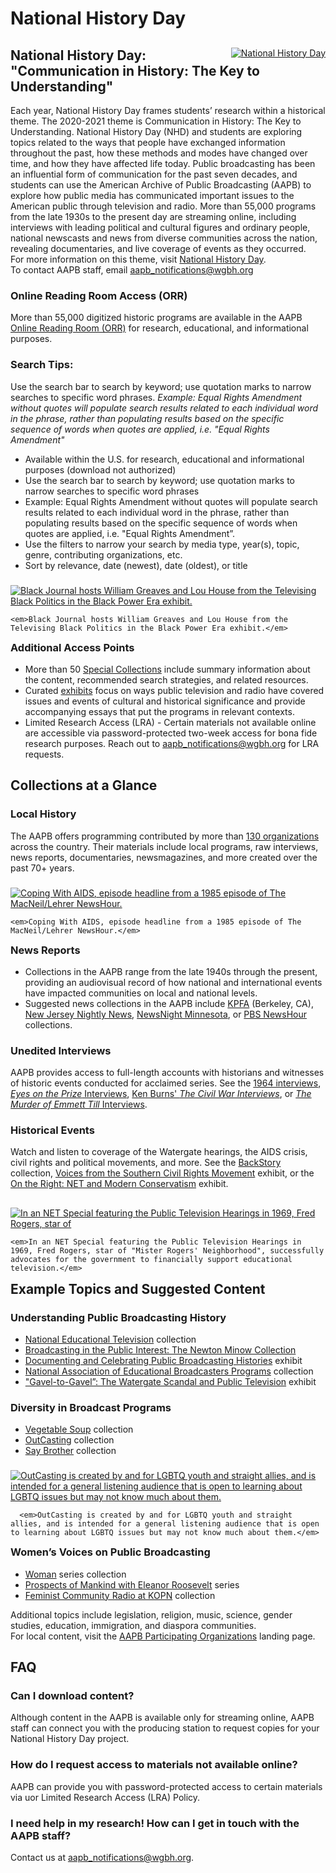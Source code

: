 # National History Day

<div class="row">
  <div class="col-md-12">
  </div>
</div>

<div class="row">

  <span class="override" style="float: right;">
    <a class="img-a" href="https://www.nhd.org/" target="_blank">
      <img src="https://s3.amazonaws.com/americanarchive.org/override/NHD_2021ThemeLogo_colorbg.png" alt="National History Day">
    </a>
  </span>

  <h2 class="override">National History Day: "Communication in History: The Key to Understanding"</h2>

  <div>
    Each year, National History Day frames students’ research within a historical theme. The 2020-2021 theme is Communication in History: The Key to Understanding. National History Day (NHD) and students are exploring topics related to the ways that people have exchanged information throughout the past, how these methods and modes have changed over time, and how they have affected life today. Public broadcasting has been an influential form of communication for the past seven decades, and students can use the American Archive of Public Broadcasting (AAPB) to explore how public media has communicated important issues to the American public through television and radio. More than 55,000 programs from the late 1930s to the present day are streaming online, including interviews with leading political and cultural figures and ordinary people, national newscasts and news from diverse communities across the nation, revealing documentaries, and live coverage of events as they occurred.
  </div>

  <div>For more information on this theme, visit <a href="https://www.nhd.org/">National History Day</a>.</div>
  
  <div>To contact AAPB staff, email <a href="mailto:aapb_notifications@wgbh.org">aapb_notifications@wgbh.org</a></div>

  <h3 class="override">
    Online Reading Room Access (ORR)
  </h3>

  <div>
    More than 55,000 digitized historic programs are available in the AAPB <a href="https://americanarchive.org/catalog?q=&utf8=✓&f[access_types][]=online">Online Reading Room (ORR)</a> for research, educational, and informational purposes.
  </div>

  <h3 class="override">
    Search Tips:
  </h3>

  <div>
    Use the search bar to search by keyword; use quotation marks to narrow searches to specific word phrases. <i>Example: Equal Rights Amendment without quotes will populate search results related to each individual word in the phrase, rather than populating results based on the specific sequence of words when quotes are applied, i.e. "Equal Rights Amendment"</i>
  </div>


  <div>
    <ul class="override">
      <li>Available within the U.S. for research, educational and informational purposes (download not authorized)</li>
      <li>Use the search bar to search by keyword; use quotation marks to narrow searches to specific word phrases</li>
      <li>Example: Equal Rights Amendment without quotes will populate search results related to each individual word in the phrase, rather than populating results based on the specific sequence of words when quotes are applied, i.e. "Equal Rights Amendment”.</li>
      <li>Use the filters to narrow your search by media type, year(s), topic, genre, contributing organizations, etc.</li>
      <li>Sort by relevance, date (newest), date (oldest), or title</li>
    </ul>
  </div>

</div>

<div class="row">
  <span class="override" style="float: right;">
    <a class="img-a" href="https://americanarchive.org/exhibits/black-power" target="_blank">
      <img src="https://s3.amazonaws.com/americanarchive.org/exhibits/black_power/b_greaves_and_house_option_2.png" alt="Black Journal hosts William Greaves and Lou House from the Televising Black Politics in the Black Power Era exhibit." />
    </a>

    <em>Black Journal hosts William Greaves and Lou House from the Televising Black Politics in the Black Power Era exhibit.</em>
  </span>

  <h3 class="override">Additional Access Points</h3>

  <div>
    <ul class="override">
      <li>More than 50 <a href="https://americanarchive.org/special_collections">Special Collections</a> include summary information about the content, recommended search strategies, and related resources.</li>
      <li>Curated <a href="https://americanarchive.org/exhibits">exhibits</a> focus on ways public television and radio have covered issues and events of cultural and historical significance and provide accompanying essays that put the programs in relevant contexts.</li>
      <li>Limited Research Access (LRA) - Certain materials not available online are accessible via password-protected two-week access for bona fide research purposes. Reach out to <a href="mailto:aapb_notifications@wgbh.org">aapb_notifications@wgbh.org</a> for LRA requests.</li>
    </ul>
  </div>

  <h2 class="override">Collections at a Glance</h2>

  <h3 class="override">Local History</h3>
  
  <div>
    The AAPB offers programming contributed by more than <a href="https://americanarchive.org/participating-orgs">130 organizations</a> across the country. Their materials include local programs, raw interviews, news reports, documentaries, newsmagazines, and more created over the past 70+ years.
  </div>

</div>

<div class="row">

  <span class="override" style="float: right;">
    <a class="img-a" href="https://americanarchive.org/catalog/cpb-aacip-507-154dn40c26#at_682.533511_s" target="_blank">
      <img src="https://s3.amazonaws.com/americanarchive.org/override/Judy_AIDS.png" alt="Coping With AIDS, episode headline from a 1985 episode of The MacNeil/Lehrer NewsHour."/>
    </a>

    <em>Coping With AIDS, episode headline from a 1985 episode of The MacNeil/Lehrer NewsHour.</em>
  </span>

  <h3 class="override">News Reports</h3>

  <div>
    <ul class="override">
      <li>Collections in the AAPB range from the late 1940s through the present, providing an audiovisual record of how national and international events have impacted communities on local and national levels.</li>
      <li>Suggested news collections in the AAPB include <a href="https://americanarchive.org/catalog?f%5Baccess_types%5D%5B%5D=online&f%5Bcontributing_organizations%5D%5B%5D=Pacifica+Radio+Archives+%28CA%29">KPFA</a> (Berkeley, CA), <a href="https://americanarchive.org/catalog?f%5Bseries_titles%5D%5B%5D=New+Jersey+Nightly+News&f%5Baccess_types%5D%5B%5D=online">New Jersey Nightly News</a>, <a href="https://americanarchive.org/catalog?f%5Bseries_titles%5D%5B%5D=NewsNight+Minnesota&f%5Baccess_types%5D%5B%5D=online">NewsNight Minnesota</a>, or <a href="https://americanarchive.org/special_collections/newshour">PBS NewsHour</a> collections.</li>
    </ul>
  </div>

  <h3 class="override">Unedited Interviews</h3>

  <div>
    AAPB provides access to full-length accounts with historians and witnesses of historic events conducted for acclaimed series. See the <a href="https://americanarchive.org/special_collections/1964-interviews">1964 interviews</a>, <a href="https://americanarchive.org/special_collections/eotp-i-interviews"><i>Eyes on the Prize</i> Interviews</a>, <a href="https://americanarchive.org/special_collections/ken-burns-civil-war">Ken Burns' <i>The Civil War Interviews</i></a>, or <a href="https://americanarchive.org/special_collections/the-murder-of-emmett-till-interviews"><i>The Murder of Emmett Till</i> Interviews</a>.
  </div>

  <h3 class="override">Historical Events</h3>

  <div>
    Watch and listen to coverage of the Watergate hearings, the AIDS crisis, civil rights and political movements, and more. See the <a href="https://americanarchive.org/special_collections/backstory">BackStory</a> collection, <a href="https://americanarchive.org/exhibits/civil-rights">Voices from the Southern Civil Rights Movement</a> exhibit, or the <a href="https://americanarchive.org/exhibits/conservatism">On the Right: NET and Modern Conservatism</a> exhibit.
  </div>

</div>  

<div class="row">
  <span class="override" style="float: right;">
    <a class="img-a" href="https://americanarchive.org/catalog/cpb-aacip-516-t72794201n#at_1818.566075_s" target="_blank">
      <img src="https://s3.amazonaws.com/americanarchive.org/override/NET_MrRogers.png" alt="In an NET Special featuring the Public Television Hearings in 1969, Fred Rogers, star of "Mister Rogers' Neighborhood", successfully advocates for the government to financially support educational television." />
    </a>

    <em>In an NET Special featuring the Public Television Hearings in 1969, Fred Rogers, star of "Mister Rogers' Neighborhood", successfully advocates for the government to financially support educational television.</em>
  </span>

  <h2 class="override">Example Topics and Suggested Content</h2>

  <h3 class="override">Understanding Public Broadcasting History</h3>

  <div>
    <ul class="override">
      <li><a href="https://americanarchive.org/special_collections/net-catalog">National Educational Television</a> collection</li>
      <li><a href="https://americanarchive.org/special_collections/newtonminow">Broadcasting in the Public Interest: The Newton Minow Collection</a></li>
      <li><a href="https://americanarchive.org/exhibits/station-histories">Documenting and Celebrating Public Broadcasting Histories</a> exhibit</li>
      <li><a href="https://americanarchive.org/special_collections/naeb">National Association of Educational Broadcasters Programs</a> collection</li>
      <li><a href="https://americanarchive.org/exhibits/watergate">"Gavel-to-Gavel”: The Watergate Scandal and Public Television</a> exhibit</li>
    </ul>
  </div>

  <h3 class="override">Diversity in Broadcast Programs</h3>

  <div>
    <ul class="override">
      <li><a href="https://americanarchive.org/special_collections/vegetable-soup">Vegetable Soup</a> collection</li>
      <li><a href="https://americanarchive.org/special_collections/outcasting">OutCasting</a> collection</li>
      <li><a href="https://americanarchive.org/special_collections/say-brother">Say Brother</a> collection </li>
    </ul>
  </div>
</div>

<div class="row">
  <span class="override" style="float: right;">
      <a class="img-a" href="https://americanarchive.org/special_collections/outcasting" target="_blank">
        <img src="https://s3.amazonaws.com/americanarchive.org/override/OutCasting.png" alt="OutCasting is created by and for LGBTQ youth and straight allies, and is intended for a general listening audience that is open to learning about LGBTQ issues but may not know much about them." />
      </a>

      <em>OutCasting is created by and for LGBTQ youth and straight allies, and is intended for a general listening audience that is open to learning about LGBTQ issues but may not know much about them.</em>
  </span>

  <h3 class="override">Women’s Voices on Public Broadcasting</h3>

  <div>
    <ul class="override">
      <li><a href="https://americanarchive.org/special_collections/woman-series">Woman</a> series collection</li>
      <li><a href="https://americanarchive.org/catalog?f%5Bseries_titles%5D%5B%5D=Prospects+of+Mankind+with+Eleanor+Roosevelt&f%5Baccess_types%5D%5B%5D=online">Prospects of Mankind with Eleanor Roosevelt</a> series</li>
      <li><a href="https://americanarchive.org/special_collections/kopn-women">Feminist Community Radio at KOPN</a> collection</li>
    </ul>
  </div>

  <div>
    Additional topics include legislation, religion, music, science, gender studies, education, immigration, and diaspora communities.
  </div>

  <div>
    For local content, visit the <a href="https://americanarchive.org/participating-orgs">AAPB Participating Organizations</a> landing page.
  </div>

  <h2 class="override">FAQ</h2>

  <h3 class="override">Can I download content?</h3>

  <div>
    Although content in the AAPB is available only for streaming online, AAPB staff can connect you with the producing station to request copies for your National History Day project.
  </div>

  <h3 class="override">How do I request access to materials not available online?</h3>

  <div>
    AAPB can provide you with password-protected access to certain materials via uor Limited Research Access (LRA) Policy.
  </div>

  <h3 class="override">I need help in my research! How can I get in touch with the AAPB staff?</h3>

  <div>
    Contact us at <a href="mailto:aapb_notifications@wgbh.org">aapb_notifications@wgbh.org</a>.
  </div>  
</div>
